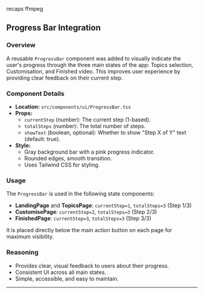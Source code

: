 recaps 
ffmpeg 

## Progress Bar Integration

### Overview
A reusable `ProgressBar` component was added to visually indicate the user's progress through the three main states of the app: Topics selection, Customisation, and Finished video. This improves user experience by providing clear feedback on their current step.

### Component Details
- **Location:** `src/components/ui/ProgressBar.tsx`
- **Props:**
  - `currentStep` (number): The current step (1-based).
  - `totalSteps` (number): The total number of steps.
  - `showText` (boolean, optional): Whether to show "Step X of Y" text (default: true).
- **Style:**
  - Gray background bar with a pink progress indicator.
  - Rounded edges, smooth transition.
  - Uses Tailwind CSS for styling.

### Usage
The `ProgressBar` is used in the following state components:
- **LandingPage** and **TopicsPage**: `currentStep=1`, `totalSteps=3` (Step 1/3)
- **CustomisePage**: `currentStep=2`, `totalSteps=3` (Step 2/3)
- **FinishedPage**: `currentStep=3`, `totalSteps=3` (Step 3/3)

It is placed directly below the main action button on each page for maximum visibility.

### Reasoning
- Provides clear, visual feedback to users about their progress.
- Consistent UI across all main states.
- Simple, accessible, and easy to maintain.

--- 
